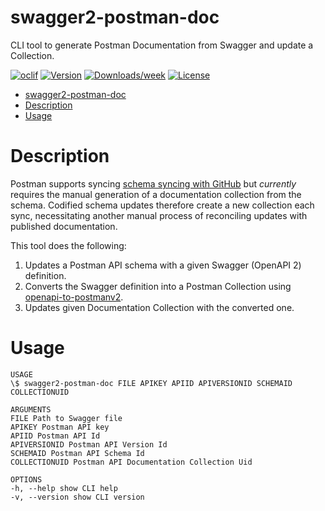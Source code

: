 # swagger2-postman-doc

CLI tool to generate Postman Documentation from Swagger and update a Collection.

[![oclif](https://img.shields.io/badge/cli-oclif-brightgreen.svg)](https://oclif.io)
[![Version](https://img.shields.io/npm/v/swagger2-postman-doc.svg)](https://npmjs.org/package/swagger2-postman-doc)
[![Downloads/week](https://img.shields.io/npm/dw/swagger2-postman-doc.svg)](https://npmjs.org/package/swagger2-postman-doc)
[![License](https://img.shields.io/npm/l/swagger2-postman-doc.svg)](https://github.com/auzwang/swagger2-postman-doc/blob/master/package.json)

<!-- toc -->

- [swagger2-postman-doc](#swagger2-postman-doc)
- [Description](#description)
- [Usage](#usage)
<!-- tocstop -->

# Description

<!-- description -->

Postman supports syncing [schema syncing with GitHub](https://learning.postman.com/docs/integrations/available-integrations/github/#syncing-your-api-schemas-on-github)
but _currently_ requires the manual generation of a documentation collection from the
schema. Codified schema updates therefore create a new collection each sync, necessitating
another manual process of reconciling updates with published documentation.

This tool does the following:

1. Updates a Postman API schema with a given Swagger (OpenAPI 2) definition.
2. Converts the Swagger definition into a Postman Collection using [openapi-to-postmanv2](https://github.com/postmanlabs/openapi-to-postman).
3. Updates given Documentation Collection with the converted one.

<!-- descriptionstop -->

# Usage

```
USAGE
\$ swagger2-postman-doc FILE APIKEY APIID APIVERSIONID SCHEMAID COLLECTIONUID

ARGUMENTS
FILE Path to Swagger file
APIKEY Postman API key
APIID Postman API Id
APIVERSIONID Postman API Version Id
SCHEMAID Postman API Schema Id
COLLECTIONUID Postman API Documentation Collection Uid

OPTIONS
-h, --help show CLI help
-v, --version show CLI version
```
